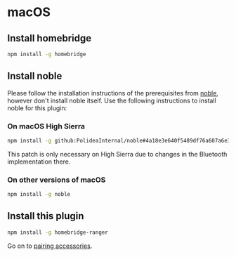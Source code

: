 # macOS

## Install homebridge

```bash
npm install -g homebridge
```

## Install noble

Please follow the installation instructions of the prerequisites from [noble](https://www.npmjs.com/package/noble), however don't install noble itself. Use the following instructions to install noble for this plugin:

### On macOS High Sierra

```bash
npm install -g github:PolideaInternal/noble#4a18e3e640f5489df76a607a6e316988ade242c5
```

This patch is only necessary on High Sierra due to changes in the Bluetooth implementation there.

### On other versions of macOS

```bash
npm install -g noble
```

## Install this plugin

```bash
npm install -g homebridge-ranger
```

Go on to [pairing accessories](../pairing/pairing.md).
